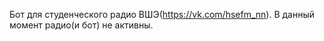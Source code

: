 Бот для студенческого радио ВШЭ(https://vk.com/hsefm_nn). В данный момент радио(и бот) не активны. 
